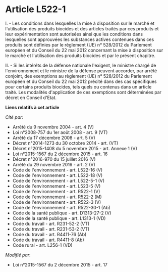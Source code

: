# Article L522-1

I. - Les conditions dans lesquelles la mise à disposition sur le marché et l'utilisation des produits biocides et des
articles traités par ces produits et leur expérimentation sont autorisées ainsi que les conditions dans lesquelles sont
approuvées les substances actives contenues dans ces produits sont définies par le règlement (UE) n° 528/2012 du Parlement
européen et du Conseil du 22 mai 2012 concernant la mise à disposition sur le marché et l'utilisation des produits biocides
et par le présent chapitre. 

II. - Si les intérêts de la défense nationale l'exigent, le ministre chargé de l'environnement et le ministre de la défense
peuvent accorder, par arrêté conjoint, des exemptions au règlement (UE) n° 528/2012 du Parlement européen et du Conseil du 22
mai 2012 précité dans des cas spécifiques pour certains produits biocides, tels quels ou contenus dans un article traité. Les
modalités d'application de ces exemptions sont déterminées par décret en Conseil d'Etat.

**Liens relatifs à cet article**

_Cité par_:

  - Arrêté du 9 novembre 2004 - art. 4 (V)
  - Loi n°2008-757 du 1er août 2008 - art. 9 (VT)
  - Arrêté du 17 décembre 2008 - art. 5 (V)
  - Décret n°2014-1273 du 30 octobre 2014 - art. (VT)
  - Décret n°2015-1408 du 5 novembre 2015 - art. Annexe 1 (V)
  - Loi n°2015-1567 du 2 décembre 2015 - art. 16
  - Décret n°2016-970 du 15 juillet 2016 (V)
  - Arrêté du 29 novembre 2016 - art. 2 (V)
  - Code de l'environnement - art. L522-16 (V)
  - Code de l'environnement - art. L522-18 (V)
  - Code de l'environnement - art. L522-5-1 (V)
  - Code de l'environnement - art. L523-5 (V)
  - Code de l'environnement - art. R522-1 (V)
  - Code de l'environnement - art. R522-2 (M)
  - Code de l'environnement - art. R522-3 (V)
  - Code de l'environnement - art. R522-30-1 (Ab)
  - Code de la santé publique - art. D1313-27-2 (V)
  - Code de la santé publique - art. L1313-1 (VD)
  - Code du travail - art. R231-52-2 (VT)
  - Code du travail - art. R231-53-2 (VT)
  - Code du travail - art. R4411-76 (Ab)
  - Code du travail - art. R4411-8 (Ab)
  - Code rural - art. L256-1 (VD)

_Modifié par_:

  - Loi n°2015-1567 du 2 décembre 2015 - art. 17
